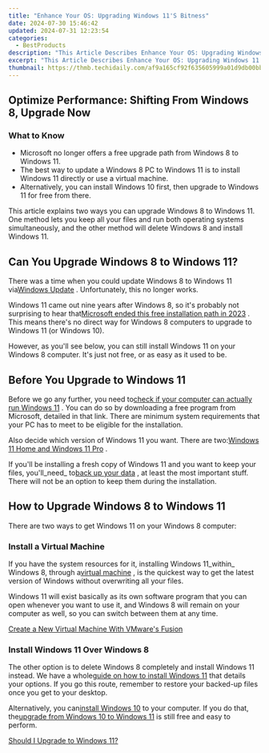 ```yaml
---
title: "Enhance Your OS: Upgrading Windows 11'S Bitness"
date: 2024-07-30 15:46:42
updated: 2024-07-31 12:23:54
categories:
  - BestProducts
description: "This Article Describes Enhance Your OS: Upgrading Windows 11'S Bitness"
excerpt: "This Article Describes Enhance Your OS: Upgrading Windows 11'S Bitness"
thumbnail: https://thmb.techidaily.com/af9a165cf92f635605999a01d9db00bb83502e778fa19e3b821f0bbc6f19d054.jpg
---
```


## Optimize Performance: Shifting From Windows 8, Upgrade Now
### What to Know

* Microsoft no longer offers a free upgrade path from Windows 8 to Windows 11.
* The best way to update a Windows 8 PC to Windows 11 is to install Windows 11 directly or use a virtual machine.
* Alternatively, you can install Windows 10 first, then upgrade to Windows 11 for free from there.

 This article explains two ways you can upgrade Windows 8 to Windows 11\. One method lets you keep all your files and run both operating systems simultaneously, and the other method will delete Windows 8 and install Windows 11.

## Can You Upgrade Windows 8 to Windows 11?

 There was a time when you could update Windows 8 to Windows 11 via[Windows Update](https://www.lifewire.com/what-is-windows-update-2624597) . Unfortunately, this no longer works.

 Windows 11 came out nine years after Windows 8, so it's probably not surprising to hear that[Microsoft ended this free installation path in 2023](https://devicepartner.microsoft.com/en-us/communications/comm-windows-ends-installation-path-for-free-windows-7-8-upgrade) . This means there's no direct way for Windows 8 computers to upgrade to Windows 11 (or Windows 10).

 However, as you'll see below, you can still install Windows 11 on your Windows 8 computer. It's just not free, or as easy as it used to be.

## Before You Upgrade to Windows 11

 Before we go any further, you need to[check if your computer can actually run Windows 11](https://www.lifewire.com/can-my-computer-run-windows-11-5207777) . You can do so by downloading a free program from Microsoft, detailed in that link. There are minimum system requirements that your PC has to meet to be eligible for the installation.

 Also decide which version of Windows 11 you want. There are two:[Windows 11 Home and Windows 11 Pro](https://www.lifewire.com/windows-11-home-vs-pro-7253738) .

 If you'll be installing a fresh copy of Windows 11 and you want to keep your files, you'll_need_ to[back up your data](https://www.lifewire.com/ways-to-back-up-your-data-2640426) , at least the most important stuff. There will not be an option to keep them during the installation.  

## How to Upgrade Windows 8 to Windows 11

 There are two ways to get Windows 11 on your Windows 8 computer:

### Install a Virtual Machine

 If you have the system resources for it, installing Windows 11_within_ Windows 8, through a[virtual machine](https://www.lifewire.com/virtual-machine-4147598) , is the quickest way to get the latest version of Windows without overwriting all your files.

 Windows 11 will exist basically as its own software program that you can open whenever you want to use it, and Windows 8 will remain on your computer as well, so you can switch between them at any time.

[Create a New Virtual Machine With VMware's Fusion](https://www.lifewire.com/create-new-virtual-machine-vmwares-fusion-2260218)

### Install Windows 11 Over Windows 8

 The other option is to delete Windows 8 completely and install Windows 11 instead. We have a whole[guide on how to install Windows 11](https://www.lifewire.com/install-windows-11-5221219) that details your options. If you go this route, remember to restore your backed-up files once you get to your desktop.

 Alternatively, you can[install Windows 10](https://www.lifewire.com/install-windows-10-on-new-hard-drive-5179214) to your computer. If you do that, the[upgrade from Windows 10 to Windows 11](https://www.lifewire.com/upgrade-windows-10-to-windows-11-5192946) is still free and easy to perform.

[Should I Upgrade to Windows 11?](https://www.lifewire.com/should-you-upgrade-to-windows-11-7153359)



<ins class="adsbygoogle"
     style="display:block"
     data-ad-format="autorelaxed"
     data-ad-client="ca-pub-7571918770474297"
     data-ad-slot="1223367746"></ins>



<ins class="adsbygoogle"
     style="display:block"
     data-ad-client="ca-pub-7571918770474297"
     data-ad-slot="8358498916"
     data-ad-format="auto"
     data-full-width-responsive="true"></ins>
